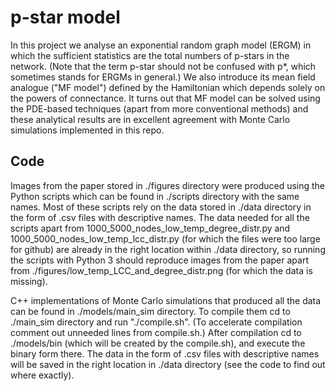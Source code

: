 # p-star model
In this project we analyse an exponential random graph model (ERGM) in which the sufficient statistics are the total numbers of p-stars in the network. (Note that the term p-star should not be confused with p*, which sometimes stands for ERGMs in general.) We also introduce its mean field analogue ("MF model") defined by the Hamiltonian which depends solely on the powers of connectance. It turns out that MF model can be solved using the PDE-based techniques (apart from more conventional methods) and these analytical results are in excellent agreement with Monte Carlo simulations implemented in this repo.

[comment]: <> (For better understanding see my PhD thesis available at ..., and https://github.com/OlegRS/ERGMs.)

## Code
Images from the paper stored in ./figures directory were produced using the Python scripts which can be found in ./scripts directory with the same names. Most of these scripts rely on the data stored in ./data directory in the form of .csv files with descriptive names. The data needed for all the scripts apart from 1000_5000_nodes_low_temp_degree_distr.py and 1000_5000_nodes_low_temp_lcc_distr.py (for which the files were too large for github) are already in the right location within ./data directory, so running the scripts with Python 3 should reproduce images from the paper apart from ./figures/low_temp_LCC_and_degree_distr.png (for which the data is missing). 

C++ implementations of Monte Carlo simulations that produced all the data can be found in ./models/main_sim directory. To compile them cd to ./main_sim directory and run "./compile.sh". (To accelerate compilation comment out unneeded lines from compile.sh.) After compilation cd to ./models/bin (which will be created by the compile.sh), and execute the binary form there. The data in the form of .csv files with descriptive names will be saved in the right location in ./data directory (see the code to find out where exactly).
